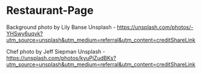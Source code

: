 # Restaurant-Page

Background photo by Lily Banse Unsplash - https://unsplash.com/photos/-YHSwy6uqvk?utm_source=unsplash&utm_medium=referral&utm_content=creditShareLink

Chef photo by Jeff Siepman Unsplash - 
https://unsplash.com/photos/kyuPjZudBKs?utm_source=unsplash&utm_medium=referral&utm_content=creditShareLink
  